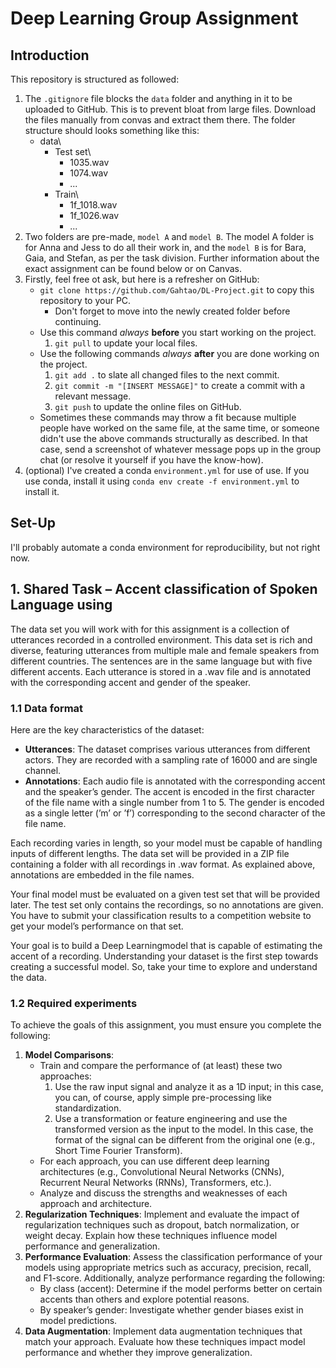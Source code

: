 # Deep Learning Group Assignment
## Introduction
This repository is structured as followed:
1. The `.gitignore` file blocks the `data` folder and anything in it to be uploaded to GitHub. This is to prevent bloat from large files. Download the files manually from convas and extract them there. The folder structure should looks something like this:
   - data\
     - Test set\
       - 1035.wav
       - 1074.wav
       - ...
     - Train\
       - 1f_1018.wav
       - 1f_1026.wav
       - ...
2. Two folders are pre-made, `model A` and `model B`. The model A folder is for Anna and Jess to do all their work in, and the `model B` is for Bara, Gaia, and Stefan, as per the task division. Further information about the exact assignment can be found below or on Canvas.
3. Firstly, feel free ot ask, but here is a refresher on GitHub:
   - `git clone https://github.com/Gahtao/DL-Project.git` to copy this repository to your PC.
      - Don't forget to move into the newly created folder before continuing.
   - Use this command _always_ **before** you start working on the project.
     1. `git pull` to update your local files.
   - Use the following commands _always_ **after** you are done working on the project.
     1. `git add .` to slate all changed files to the next commit. 
     2. `git commit -m "[INSERT MESSAGE]"` to create a commit with a relevant message. 
     3. `git push` to update the online files on GitHub. 
   - Sometimes these commands may throw a fit because multiple people have worked on the same file, at the same time, or someone didn't use the above commands structurally as described. In that case, send a screenshot of whatever message pops up in the group chat (or resolve it yourself if you have the know-how).
4. (optional) I've created a conda `environment.yml` for use of use. If you use conda, install it using `conda env create -f environment.yml` to install it.

## Set-Up
I'll probably automate a conda environment for reproducibility, but not right now.

## 1. Shared Task – Accent classification of Spoken Language using
The data set you will work with for this assignment is a collection of utterances recorded in a controlled environment. This data set is rich and diverse, featuring utterances from multiple male and female speakers from different countries. The sentences are in the same language but with five different accents. Each utterance is stored in a .wav file and is annotated with the corresponding accent and gender of the speaker.
### 1.1 Data format
Here are the key characteristics of the dataset:
- **Utterances**: The dataset comprises various utterances from different actors. They are recorded with a sampling rate of 16000 and are single channel.
- **Annotations**: Each audio file is annotated with the corresponding accent and the speaker’s gender. The accent is encoded in the first character of the file name with a single number from 1 to 5. The gender is encoded as a single letter (’m’ or ’f’) corresponding to the second character of the file name.

Each recording varies in length, so your model must be capable of handling inputs of different lengths. The data set will be provided in a ZIP file containing a folder with all recordings in .wav format. As explained above, annotations are embedded in the file names.

Your final model must be evaluated on a given test set that will be provided later. The test set only contains the recordings, so no annotations are given. You have to submit your classification results to a competition website to get your model’s performance on that set.

Your goal is to build a Deep Learningmodel that is capable of estimating the accent of a recording. Understanding your dataset is the first step towards creating a successful model. So, take your time to explore and understand the data.

### 1.2 Required experiments
To achieve the goals of this assignment, you must ensure you complete the following:
1. **Model Comparisons**:
   - Train and compare the performance of (at least) these two approaches:
     1. Use the raw input signal and analyze it as a 1D input; in this case, you can, of course, apply simple pre-processing like standardization.
     2. Use a transformation or feature engineering and use the transformed version as the input to the model. In this case, the format of the signal can be different from the original one (e.g., Short Time Fourier Transform).
   - For each approach, you can use different deep learning architectures (e.g., Convolutional Neural Networks (CNNs), Recurrent Neural Networks (RNNs), Transformers, etc.). 
   - Analyze and discuss the strengths and weaknesses of each approach and architecture.
2. **Regularization Techniques**: Implement and evaluate the impact of regularization techniques such as dropout, batch normalization, or weight decay. Explain how these techniques influence model performance and generalization.
3. **Performance Evaluation**: Assess the classification performance of your models using appropriate metrics such as accuracy, precision, recall, and F1-score. Additionally, analyze performance regarding the following:
   - By class (accent): Determine if the model performs better on certain accents than others and explore potential reasons. 
   - By speaker’s gender: Investigate whether gender biases exist in model predictions.
4. **Data Augmentation**: Implement data augmentation techniques that match your approach. Evaluate how these techniques impact model performance and whether they improve generalization.